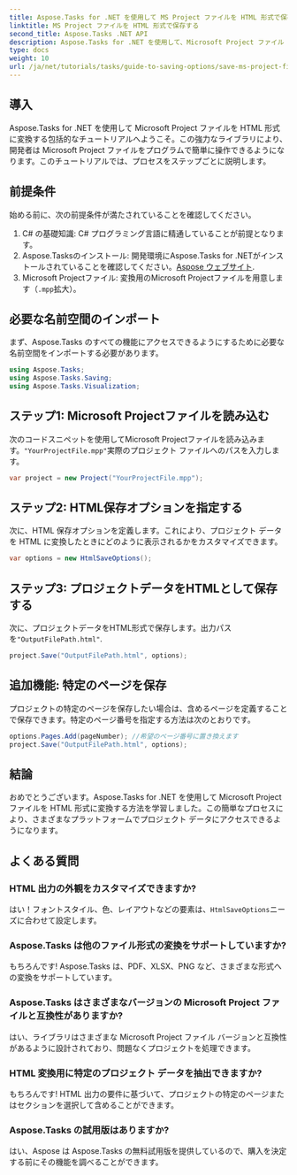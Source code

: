 ```yaml
---
title: Aspose.Tasks for .NET を使用して MS Project ファイルを HTML 形式で保存する
linktitle: MS Project ファイルを HTML 形式で保存する
second_title: Aspose.Tasks .NET API
description: Aspose.Tasks for .NET を使用して、Microsoft Project ファイル (.mpp) を HTML 形式に簡単に変換する方法を学びます。この包括的なチュートリアルでは、プロジェクト ファイルの読み込み、HTML 出力のカスタマイズ、特定のページの保存方法など、手順を追って説明します。
type: docs
weight: 10
url: /ja/net/tutorials/tasks/guide-to-saving-options/save-ms-project-files-to-html-format/
---
```

## 導入

Aspose.Tasks for .NET を使用して Microsoft Project ファイルを HTML 形式に変換する包括的なチュートリアルへようこそ。この強力なライブラリにより、開発者は Microsoft Project ファイルをプログラムで簡単に操作できるようになります。このチュートリアルでは、プロセスをステップごとに説明します。

## 前提条件

始める前に、次の前提条件が満たされていることを確認してください。

1. C# の基礎知識: C# プログラミング言語に精通していることが前提となります。
2.  Aspose.Tasksのインストール: 開発環境にAspose.Tasks for .NETがインストールされていることを確認してください。[Aspose ウェブサイト](https://www.aspose.com).
3.  Microsoft Projectファイル: 変換用のMicrosoft Projectファイルを用意します（`.mpp`拡大）。

## 必要な名前空間のインポート

まず、Aspose.Tasks のすべての機能にアクセスできるようにするために必要な名前空間をインポートする必要があります。

```csharp
using Aspose.Tasks;
using Aspose.Tasks.Saving;
using Aspose.Tasks.Visualization;
```

## ステップ1: Microsoft Projectファイルを読み込む

次のコードスニペットを使用してMicrosoft Projectファイルを読み込みます。`"YourProjectFile.mpp"`実際のプロジェクト ファイルへのパスを入力します。

```csharp
var project = new Project("YourProjectFile.mpp");
```

## ステップ2: HTML保存オプションを指定する

次に、HTML 保存オプションを定義します。これにより、プロジェクト データを HTML に変換したときにどのように表示されるかをカスタマイズできます。

```csharp
var options = new HtmlSaveOptions();
```

## ステップ3: プロジェクトデータをHTMLとして保存する

次に、プロジェクトデータをHTML形式で保存します。出力パスを`"OutputFilePath.html"`.

```csharp
project.Save("OutputFilePath.html", options);
```

## 追加機能: 特定のページを保存

プロジェクトの特定のページを保存したい場合は、含めるページを定義することで保存できます。特定のページ番号を指定する方法は次のとおりです。

```csharp
options.Pages.Add(pageNumber); //希望のページ番号に置き換えます
project.Save("OutputFilePath.html", options);
```

## 結論

おめでとうございます。Aspose.Tasks for .NET を使用して Microsoft Project ファイルを HTML 形式に変換する方法を学習しました。この簡単なプロセスにより、さまざまなプラットフォームでプロジェクト データにアクセスできるようになります。

## よくある質問

### HTML 出力の外観をカスタマイズできますか?
はい！フォントスタイル、色、レイアウトなどの要素は、`HtmlSaveOptions`ニーズに合わせて設定します。

### Aspose.Tasks は他のファイル形式の変換をサポートしていますか?
もちろんです! Aspose.Tasks は、PDF、XLSX、PNG など、さまざまな形式への変換をサポートしています。

### Aspose.Tasks はさまざまなバージョンの Microsoft Project ファイルと互換性がありますか?
はい、ライブラリはさまざまな Microsoft Project ファイル バージョンと互換性があるように設計されており、問題なくプロジェクトを処理できます。

### HTML 変換用に特定のプロジェクト データを抽出できますか?
もちろんです! HTML 出力の要件に基づいて、プロジェクトの特定のページまたはセクションを選択して含めることができます。

### Aspose.Tasks の試用版はありますか?
はい、Aspose は Aspose.Tasks の無料試用版を提供しているので、購入を決定する前にその機能を調べることができます。